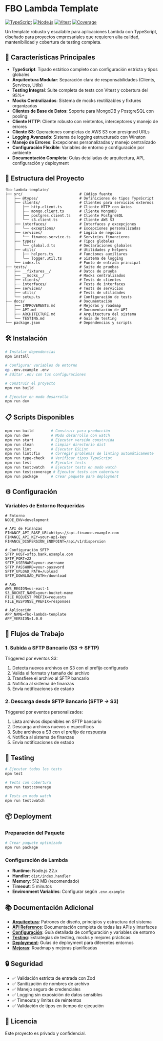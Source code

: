 # FBO Lambda Template

[![TypeScript](https://img.shields.io/badge/TypeScript-5.0+-blue.svg)](https://www.typescriptlang.org/)
[![Node.js](https://img.shields.io/badge/Node.js-18+-green.svg)](https://nodejs.org/)
[![Vitest](https://img.shields.io/badge/Vitest-1.0+-yellow.svg)](https://vitest.dev/)
[![Coverage](https://img.shields.io/badge/Coverage-95%25+-brightgreen.svg)](https://vitest.dev/)

Un template robusto y escalable para aplicaciones Lambda con TypeScript, diseñado para proyectos empresariales que requieren alta calidad, mantenibilidad y cobertura de testing completa.

## 🚀 Características Principales

- **TypeScript**: Tipado estático completo con configuración estricta y tipos globales
- **Arquitectura Modular**: Separación clara de responsabilidades (Clients, Services, Utils)
- **Testing Integral**: Suite completa de tests con Vitest y cobertura del 95%+
- **Mocks Centralizados**: Sistema de mocks reutilizables y fixtures organizadas
- **Clientes de Base de Datos**: Soporte para MongoDB y PostgreSQL con pooling
- **Cliente HTTP**: Cliente robusto con reintentos, interceptores y manejo de errores
- **Cliente S3**: Operaciones completas de AWS S3 con presigned URLs
- **Logging Avanzado**: Sistema de logging estructurado con Winston
- **Manejo de Errores**: Excepciones personalizadas y manejo centralizado
- **Configuración Flexible**: Variables de entorno y configuración por ambiente
- **Documentación Completa**: Guías detalladas de arquitectura, API, configuración y deployment

## 📁 Estructura del Proyecto

```
fbo-lambda-template/
├── src/                          # Código fuente
│   ├── @types/                   # Definiciones de tipos TypeScript
│   ├── clients/                  # Clientes para servicios externos
│   │   ├── http.client.ts        # Cliente HTTP con Axios
│   │   ├── mongo.client.ts       # Cliente MongoDB
│   │   ├── postgres.client.ts    # Cliente PostgreSQL
│   │   └── s3.client.ts          # Cliente AWS S3
│   ├── interfaces/               # Interfaces y excepciones
│   │   └── exceptions/           # Excepciones personalizadas
│   ├── services/                 # Lógica de negocio
│   │   └── finance.service.ts    # Servicios financieros
│   ├── types/                    # Tipos globales
│   │   └── global.d.ts           # Declaraciones globales
│   ├── utils/                    # Utilidades y helpers
│   │   ├── helpers.ts            # Funciones auxiliares
│   │   └── logger.util.ts        # Sistema de logging
│   └── index.ts                  # Punto de entrada principal
├── tests/                        # Suite de pruebas
│   ├── __fixtures__/             # Datos de prueba
│   ├── __mocks__/                # Mocks centralizados
│   ├── clients/                  # Tests de clientes
│   ├── interfaces/               # Tests de interfaces
│   ├── services/                 # Tests de servicios
│   ├── utils/                    # Tests de utilidades
│   └── setup.ts                  # Configuración de tests
├── docs/                         # Documentación
│   ├── IMPROVEMENTS.md           # Mejoras y roadmap
│   ├── API.md                    # Documentación de API
│   ├── ARCHITECTURE.md           # Arquitectura del sistema
│   └── TESTING.md                # Guía de testing
└── package.json                  # Dependencias y scripts
```

## 🛠️ Instalación

```bash
# Instalar dependencias
npm install

# Configurar variables de entorno
cp .env.example .env
# Editar .env con tus configuraciones

# Construir el proyecto
npm run build

# Ejecutar en modo desarrollo
npm run dev
```

## 📋 Scripts Disponibles

```bash
npm run build        # Construir para producción
npm run dev          # Modo desarrollo con watch
npm run start        # Ejecutar versión construida
npm run clean        # Limpiar directorio dist
npm run lint         # Ejecutar ESLint
npm run lint:fix     # Corregir problemas de linting automáticamente
npm run type-check   # Verificar tipos TypeScript
npm run test         # Ejecutar tests
npm run test:watch   # Ejecutar tests en modo watch
npm run test:coverage # Ejecutar tests con cobertura
npm run package      # Crear paquete para deployment
```

## ⚙️ Configuración

### Variables de Entorno Requeridas

```env
# Entorno
NODE_ENV=development

# API de Finanzas
FINANCE_API_BASE_URL=https://api.finance.example.com
FINANCE_API_KEY=your-api-key
FINANCE_DISPERSION_ENDPOINT=/api/v1/dispersion

# Configuración SFTP
SFTP_HOST=sftp.bank.example.com
SFTP_PORT=22
SFTP_USERNAME=your-username
SFTP_PASSWORD=your-password
SFTP_UPLOAD_PATH=/upload
SFTP_DOWNLOAD_PATH=/download

# AWS
AWS_REGION=us-east-1
S3_BUCKET_NAME=your-bucket-name
FILE_REQUEST_PREFIX=requests
FILE_RESPONSE_PREFIX=responses

# Aplicación
APP_NAME=fbo-lambda-template
APP_VERSION=1.0.0
```

## 🔄 Flujos de Trabajo

### 1. Subida a SFTP Bancario (S3 → SFTP)

Triggered por eventos S3:
1. Detecta nuevos archivos en S3 con el prefijo configurado
2. Valida el formato y tamaño del archivo
3. Transfiere el archivo al SFTP bancario
4. Notifica al sistema de finanzas
5. Envía notificaciones de estado

### 2. Descarga desde SFTP Bancario (SFTP → S3)

Triggered por eventos personalizados:
1. Lista archivos disponibles en SFTP bancario
2. Descarga archivos nuevos o específicos
3. Sube archivos a S3 con el prefijo de respuesta
4. Notifica al sistema de finanzas
5. Envía notificaciones de estado

## 🧪 Testing

```bash
# Ejecutar todos los tests
npm test

# Tests con cobertura
npm run test:coverage

# Tests en modo watch
npm run test:watch
```

## 📦 Deployment

### Preparación del Paquete

```bash
# Crear paquete optimizado
npm run package
```

### Configuración de Lambda

- **Runtime**: Node.js 22.x
- **Handler**: `dist/index.handler`
- **Memory**: 512 MB (recomendado)
- **Timeout**: 5 minutos
- **Environment Variables**: Configurar según `.env.example`

## 📚 Documentación Adicional

- **[Arquitectura](docs/ARCHITECTURE.md)**: Patrones de diseño, principios y estructura del sistema
- **[API Reference](docs/API.md)**: Documentación completa de todas las APIs y interfaces
- **[Configuración](docs/CONFIGURATION.md)**: Guía detallada de configuración y variables de entorno
- **[Testing](docs/TESTING.md)**: Estrategias de testing, mocks y mejores prácticas
- **[Deployment](docs/DEPLOYMENT.md)**: Guías de deployment para diferentes entornos
- **[Mejoras](docs/IMPROVEMENTS.md)**: Roadmap y mejoras planificadas

## 🔒 Seguridad

- ✅ Validación estricta de entrada con Zod
- ✅ Sanitización de nombres de archivo
- ✅ Manejo seguro de credenciales
- ✅ Logging sin exposición de datos sensibles
- ✅ Timeouts y límites de reintentos
- ✅ Validación de tipos en tiempo de ejecución

## 📄 Licencia

Este proyecto es privado y confidencial.